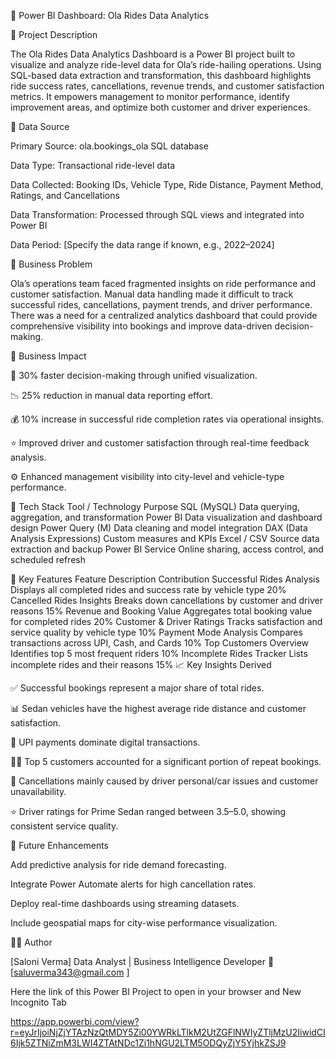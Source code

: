 🚖 Power BI Dashboard: Ola Rides Data Analytics

📝 Project Description

The Ola Rides Data Analytics Dashboard is a Power BI project built to visualize and analyze ride-level data for Ola’s ride-hailing operations. Using SQL-based data extraction and transformation, this dashboard highlights ride success rates, cancellations, revenue trends, and customer satisfaction metrics. It empowers management to monitor performance, identify improvement areas, and optimize both customer and driver experiences.

📂 Data Source

Primary Source: ola.bookings_ola SQL database

Data Type: Transactional ride-level data

Data Collected: Booking IDs, Vehicle Type, Ride Distance, Payment Method, Ratings, and Cancellations

Data Transformation: Processed through SQL views and integrated into Power BI

Data Period: [Specify the data range if known, e.g., 2022–2024]

🧠 Business Problem

Ola’s operations team faced fragmented insights on ride performance and customer satisfaction. Manual data handling made it difficult to track successful rides, cancellations, payment trends, and driver performance. There was a need for a centralized analytics dashboard that could provide comprehensive visibility into bookings and improve data-driven decision-making.

💼 Business Impact

🚗 30% faster decision-making through unified visualization.

📉 25% reduction in manual data reporting effort.

💰 10% increase in successful ride completion rates via operational insights.

⭐ Improved driver and customer satisfaction through real-time feedback analysis.

⚙️ Enhanced management visibility into city-level and vehicle-type performance.

🧰 Tech Stack
Tool / Technology	Purpose
SQL (MySQL)	Data querying, aggregation, and transformation
Power BI	Data visualization and dashboard design
Power Query (M)	Data cleaning and model integration
DAX (Data Analysis Expressions)	Custom measures and KPIs
Excel / CSV	Source data extraction and backup
Power BI Service	Online sharing, access control, and scheduled refresh

🚀 Key Features
Feature	Description	Contribution
Successful Rides Analysis	Displays all completed rides and success rate by vehicle type	20%
Cancelled Rides Insights	Breaks down cancellations by customer and driver reasons	15%
Revenue and Booking Value	Aggregates total booking value for completed rides	20%
Customer & Driver Ratings	Tracks satisfaction and service quality by vehicle type	10%
Payment Mode Analysis	Compares transactions across UPI, Cash, and Cards	10%
Top Customers Overview	Identifies top 5 most frequent riders	10%
Incomplete Rides Tracker	Lists incomplete rides and their reasons	15%
📈 Key Insights Derived

✅ Successful bookings represent a major share of total rides.

📊 Sedan vehicles have the highest average ride distance and customer satisfaction.

💸 UPI payments dominate digital transactions.

🙍‍♂️ Top 5 customers accounted for a significant portion of repeat bookings.

🚫 Cancellations mainly caused by driver personal/car issues and customer unavailability.

⭐ Driver ratings for Prime Sedan ranged between 3.5–5.0, showing consistent service quality.

🔮 Future Enhancements

Add predictive analysis for ride demand forecasting.

Integrate Power Automate alerts for high cancellation rates.

Deploy real-time dashboards using streaming datasets.

Include geospatial maps for city-wise performance visualization.

👨‍💻 Author

[Saloni Verma]
Data Analyst | Business Intelligence Developer
📧 [saluverma343@gmail.com
]


Here the link of this Power BI Project to open in your browser and New Incognito Tab

https://app.powerbi.com/view?r=eyJrIjoiNjZjYTAzNzQtMDY5Zi00YWRkLTlkM2UtZGFlNWIyZTljMzU2IiwidCI6Ijk5ZTNiZmM3LWI4ZTAtNDc1Zi1hNGU2LTM5ODQyZjY5YjhkZSJ9
